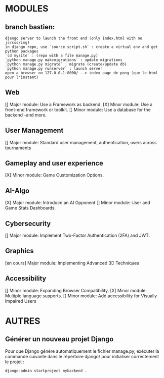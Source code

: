 # MODULES

## branch bastien:  
    django server to launch the front end (only index.html with no js/css/img)
    in django repo, use `source script.sh` : create a virtual env and get python packages  
    `cd mysite` : (repo with a file manage.py)  
    `python manage.py makemigrations` : update migrations  
    `python manage.py migrate` : migrate (create/update db)  
    `python manage.py runserver` : launch server  
    open a browser on 127.0.0.1:8000/ --> index page de pong (que le html pour l'instant)

## Web
[] Major module: Use a Framework as backend.
[X] Minor module: Use a front-end framework or toolkit.
[] Minor module: Use a database for the backend -and more.

## User Management
[] Major module: Standard user management, authentication, users across tournaments


## Gameplay and user experience
[X] Minor module: Game Customization Options.

## AI-Algo
[X] Major module: Introduce an AI Opponent
[] Minor module: User and Game Stats Dashboards.

## Cybersecurity
[] Major module: Implement Two-Factor Authentication (2FA) and JWT.

## Graphics
[en cours] Major module: Implementing Advanced 3D Techniques

## Accessibility
[] Minor module: Expanding Browser Compatibility.
[X] Minor module: Multiple language supports.
[] Minor module: Add accessibility for Visually Impaired Users


# AUTRES

## Générer un nouveau projet Django

Pour que Django génère automatiquement le fichier manage.py, exécuter la commande suivante dans le répertoire django/ pour initialiser correctement le projet :

``` bash
django-admin startproject mybackend .
```




